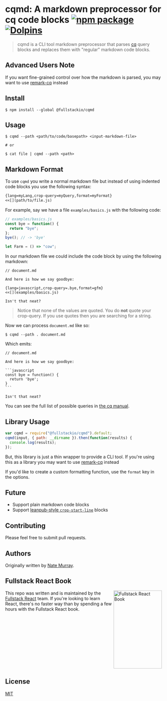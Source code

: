 # cqmd: A markdown preprocessor for cq code blocks [![npm package](https://img.shields.io/npm/v/@fullstackio/cqmd.svg?maxAge=2592000?style=flat-square)](https://www.npmjs.com/package/@fullstackio/cqmd) [![Dolpins](https://cdn.rawgit.com/fullstackio/cq/master/doc/readme/dolphins-badge-ff00ff.svg)](https://www.fullstackreact.com)

> cqmd is a CLI tool markdown preprocessor that parses [cq](https://github.com/fullstackio/cq) query blocks and replaces them with "regular" markdown code blocks.

## Advanced Users Note

If you want fine-grained control over how the markdown is parsed, you may want to use [remark-cq](../remark-cq) instead

## Install

    $ npm install --global @fullstackio/cqmd

## Usage

    $ cqmd --path <path/to/code/basepath> <input-markdown-file>

    # or

    $ cat file | cqmd --path <path>

## Markdown Format

To use `cqmd` you write a normal markdown file but instead of using indented code blocks you use the following syntax:

```md
{lang=myLang,crop-query=myQuery,format=myFormat}
<<[](path/to/file.js)
```

For example, say we have a file `examples/basics.js` with the following code:

```javascript
// examples/basics.js
const bye = function() {
  return "bye";
};
bye(); // -> 'bye'

let Farm = () => "cow";
```

In our markdown file we could include the code block by using the following markdown:

    // document.md

    And here is how we say goodbye:

    {lang=javascript,crop-query=.bye,format=gfm}
    <<[](examples/basics.js)

    Isn't that neat?

> Notice that none of the values are quoted. You do **not** quote your crop-query. If you use quotes then you are searching for a string.

Now we can process `document.md` like so:

```shell
$ cqmd --path . document.md
```

Which emits:

    // document.md

    And here is how we say goodbye:

    ```javascript
    const bye = function() {
      return 'bye';
    }
    ```

    Isn't that neat?

You can see the full list of possible queries in [the cq manual](https://github.com/fullstackio/cq).

## Library Usage

```javascript
var cqmd = require("@fullstackio/cqmd").default;
cqmd(input, { path: __dirname }).then(function(results) {
  console.log(results);
});
```

But, this library is just a thin wrapper to provide a CLI tool. If you're using this as a library you may want to use [remark-cq](../remark-cq) instead

If you'd like to create a custom formatting function, use the `format` key in the options.

## Future

-   Support plain markdown code blocks
-   Support [leanpub-style `crop-start-line`](https://leanpub.com/help/manual#leanpub-auto-displaying-only-part-of-a-code-file) blocks

## Contributing

Please feel free to submit pull requests.

## Authors

Originally written by [Nate Murray](https://twitter.com/eigenjoy).

## Fullstack React Book

<a href="https://fullstackreact.com">
<img align="right" src="https://cdn.rawgit.com/fullstackio/cq/master/doc/readme/fullstack-react-hero-book.png" alt="Fullstack React Book" width="155" height="250" />
</a>

This repo was written and is maintained by the [Fullstack React](https://fullstackreact.com) team. If you're looking to learn React, there's no faster way than by spending a few hours with the Fullstack React book.

<div style="clear:both"></div>

## License

[MIT](/LICENSE.md)
